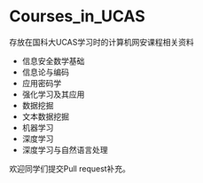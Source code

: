 # Courses_in_UCAS
存放在国科大UCAS学习时的计算机网安课程相关资料

+ 信息安全数学基础
+ 信息论与编码
+ 应用密码学
+ 强化学习及其应用
+ 数据挖掘
+ 文本数据挖掘
+ 机器学习
+ 深度学习
+ 深度学习与自然语言处理

欢迎同学们提交Pull request补充。
